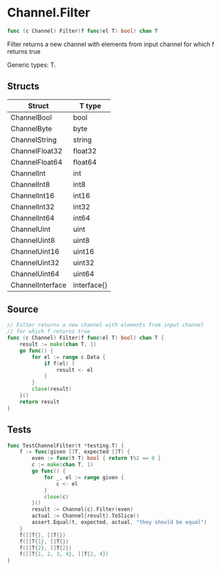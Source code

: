 # Channel.Filter

```go
func (c Channel) Filter(f func(el T) bool) chan T
```

Filter returns a new channel with elements from input channel for which f returns true

Generic types: T.

## Structs

| Struct | T type |
| ------ | ------ |
| ChannelBool | bool |
| ChannelByte | byte |
| ChannelString | string |
| ChannelFloat32 | float32 |
| ChannelFloat64 | float64 |
| ChannelInt | int |
| ChannelInt8 | int8 |
| ChannelInt16 | int16 |
| ChannelInt32 | int32 |
| ChannelInt64 | int64 |
| ChannelUint | uint |
| ChannelUint8 | uint8 |
| ChannelUint16 | uint16 |
| ChannelUint32 | uint32 |
| ChannelUint64 | uint64 |
| ChannelInterface | interface{} |

## Source

```go
// Filter returns a new channel with elements from input channel
// for which f returns true
func (c Channel) Filter(f func(el T) bool) chan T {
	result := make(chan T, 1)
	go func() {
		for el := range c.Data {
			if f(el) {
				result <- el
			}
		}
		close(result)
	}()
	return result
}
```

## Tests

```go
func TestChannelFilter(t *testing.T) {
	f := func(given []T, expected []T) {
		even := func(t T) bool { return t%2 == 0 }
		c := make(chan T, 1)
		go func() {
			for _, el := range given {
				c <- el
			}
			close(c)
		}()
		result := Channel{c}.Filter(even)
		actual := Channel{result}.ToSlice()
		assert.Equal(t, expected, actual, "they should be equal")
	}
	f([]T{}, []T{})
	f([]T{1}, []T{})
	f([]T{2}, []T{2})
	f([]T{1, 2, 3, 4}, []T{2, 4})
}
```